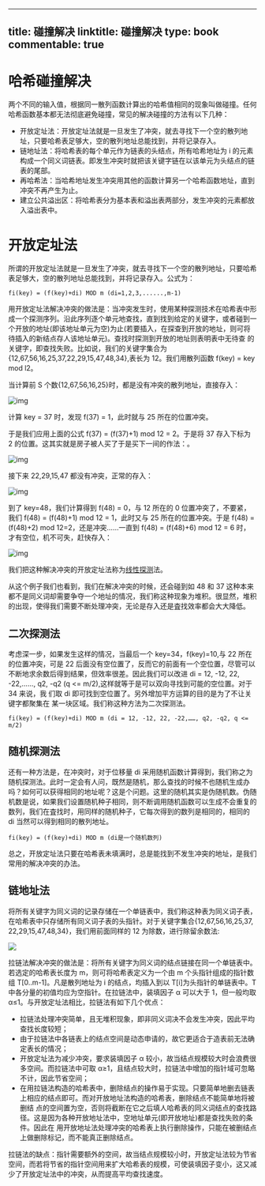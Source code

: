 
---
title: 碰撞解决
linktitle: 碰撞解决
type: book
commentable: true
---

# 哈希碰撞解决

两个不同的输入值，根据同一散列函数计算出的哈希值相同的现象叫做碰撞。任何哈希函数基本都无法彻底避免碰撞，常见的解决碰撞的方法有以下几种：

- 开放定址法：开放定址法就是一旦发生了冲突，就去寻找下一个空的散列地址，只要哈希表足够大，空的散列地址总能找到，并将记录存入。
- 链地址法：将哈希表的每个单元作为链表的头结点，所有哈希地址为 i 的元素构成一个同义词链表。即发生冲突时就把该关键字链在以该单元为头结点的链表的尾部。
- 再哈希法：当哈希地址发生冲突用其他的函数计算另一个哈希函数地址，直到冲突不再产生为止。
- 建立公共溢出区：将哈希表分为基本表和溢出表两部分，发生冲突的元素都放入溢出表中。

# 开放定址法

所谓的开放定址法就是一旦发生了冲突，就去寻找下一个空的散列地址，只要哈希表足够大，空的散列地址总能找到，并将记录存入。公式为：

```
fi(key) = (f(key)+di) MOD m (di=1,2,3,......,m-1)
```

用开放定址法解决冲突的做法是：当冲突发生时，使用某种探测技术在哈希表中形成一个探测序列。沿此序列逐个单元地查找，直到找到给定的关键字，或者碰到一 个开放的地址(即该地址单元为空)为止(若要插入，在探查到开放的地址，则可将待插入的新结点存人该地址单元)。查找时探测到开放的地址则表明表中无待查 的关键字，即查找失败。比如说，我们的关键字集合为{12,67,56,16,25,37,22,29,15,47,48,34},表长为 12。我们用散列函数 f(key) = key mod l2。

当计算前 S 个数{12,67,56,16,25}时，都是没有冲突的散列地址，直接存入：

![img](http://www.nowamagic.net/librarys/images/201303/2013_03_13_04.png)

计算 key = 37 时，发现 f(37) = 1，此时就与 25 所在的位置冲突。

于是我们应用上面的公式 f(37) = (f(37)+1) mod 12 = 2。于是将 37 存入下标为 2 的位置。这其实就是房子被人买了于是买下一间的作法：。

![img](http://www.nowamagic.net/librarys/images/201303/2013_03_13_05.png)

接下来 22,29,15,47 都没有冲突，正常的存入：

![img](http://www.nowamagic.net/librarys/images/201303/2013_03_13_06.png)

到了 key=48，我们计算得到 f(48) = 0，与 12 所在的 0 位置冲突了，不要紧，我们 f(48) = (f(48)+1) mod 12 = 1，此时又与 25 所在的位置冲突。于是 f(48) = (f(48)+2) mod 12=2，还是冲突……一直到 f(48) = (f(48)+6) mod 12 = 6 时，才有空位，机不可失，赶快存入：

![img](http://www.nowamagic.net/librarys/images/201303/2013_03_13_07.png)

我们把这种解决冲突的开放定址法称为[线性探测](http://www.nowamagic.net/academy/tag/%E7%BA%BF%E6%80%A7%E6%8E%A2%E6%B5%8B)法。

从这个例子我们也看到，我们在解决冲突的时候，还会碰到如 48 和 37 这种本来都不是同义词却需要争夺一个地址的情况，我们称这种现象为堆积。很显然，堆积的出现，使得我们需要不断处理冲突，无论是存入还是査找效率都会大大降低。

## 二次探测法

考虑深一步，如果发生这样的情况，当最后一个 key=34，f(key)=10,与 22 所在的位置冲突，可是 22 后面没有空位置了，反而它的前面有一个空位置，尽管可以 不断地求余数后得到结果，但效率很差。因此我们可以改进 di = 12, -12, 22, -22,……, q2, -q2 (q <= m/2),这样就等于是可以双向寻找到可能的空位置。对于 34 来说，我 们取 di 即可找到空位置了。另外增加平方运算的目的是为了不让关键字都聚集在 某一块区域。我们称这种方法为二次探测法。

```
fi(key) = (f(key)+di) MOD m (di = 12, -12, 22, -22,……, q2, -q2, q <= m/2)
```

## 随机探测法

还有一种方法是，在冲突时，对于位移量 di 采用随机函数计算得到，我们称之为随机探测法。此时一定会有人问，既然是随机，那么查找的时候不也随机生成办吗？如何可以获得相同的地址呢？这是个问题。这里的随机其实是伪随机数。伪随机数是说，如果我们设置随机种子相同，则不断调用随机函数可以生成不会重复的数列，我们在査找时，用同样的随机种子，它每次得到的数列是相同的，相同的 di 当然可以得到相同的散列地址。

```
fi(key) = (f(key)+di) MOD m (di是一个随机数列)
```

总之，开放定址法只要在哈希表未填满时，总是能找到不发生冲突的地址，是我们常用的解决冲突的办法。

## 链地址法

将所有关键字为同义词的记录存储在一个单链表中，我们称这种表为同义词子表，在哈希表中只存储所有同义词子表的头指针。对于关键字集合{12,67,56,16,25,37, 22,29,15,47,48,34}，我们用前面同样的 12 为除数，进行除留余数法:

![](http://www.nowamagic.net/librarys/images/201303/2013_03_14_01.png)

拉链法解决冲突的做法是：将所有关键字为同义词的结点链接在同一个单链表中。若选定的哈希表长度为 m，则可将哈希表定义为一个由 m 个头指针组成的指针数组 T[0..m-1]。凡是散列地址为 i 的结点，均插入到以 T[i]为头指针的单链表中。T 中各分量的初值均应为空指针。在拉链法中，装填因子 α 可以大于 1，但一般均取 α≤1。与开放定址法相比，拉链法有如下几个优点：

- 拉链法处理冲突简单，且无堆积现象，即非同义词决不会发生冲突，因此平均查找长度较短；
- 由于拉链法中各链表上的结点空间是动态申请的，故它更适合于造表前无法确定表长的情况；
- 开放定址法为减少冲突，要求装填因子 α 较小，故当结点规模较大时会浪费很多空间。而拉链法中可取 α≥1，且结点较大时，拉链法中增加的指针域可忽略不计，因此节省空间；
- 在用拉链法构造的哈希表中，删除结点的操作易于实现。只要简单地删去链表上相应的结点即可。而对开放地址法构造的哈希表，删除结点不能简单地将被 删结 点的空间置为空，否则将截断在它之后填人哈希表的同义词结点的查找路径。这是因为各种开放地址法中，空地址单元(即开放地址)都是查找失败的条件。因此在 用开放地址法处理冲突的哈希表上执行删除操作，只能在被删结点上做删除标记，而不能真正删除结点。

拉链法的缺点：指针需要额外的空间，故当结点规模较小时，开放定址法较为节省空间，而若将节省的指针空间用来扩大哈希表的规模，可使装填因子变小，这又减少了开放定址法中的冲突，从而提高平均查找速度。

    